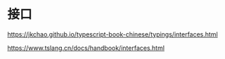 # 接口

https://jkchao.github.io/typescript-book-chinese/typings/interfaces.html

https://www.tslang.cn/docs/handbook/interfaces.html
